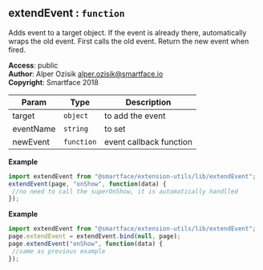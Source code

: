 <a name="module_extendEvent"></a>

## extendEvent : <code>function</code>
Adds event to a target object. If the event is already there, automatically wraps the old event. First calls the old event. Return the new event when fired.

**Access**: public  
**Author**: Alper Ozisik <alper.ozisik@smartface.io>  
**Copyright**: Smartface 2018  

| Param | Type | Description |
| --- | --- | --- |
| target | <code>object</code> | to add the event |
| eventName | <code>string</code> | to set |
| newEvent | <code>function</code> | event callback function |

**Example**  
```js
import extendEvent from "@smartface/extension-utils/lib/extendEvent";
extendEvent(page, "onShow", function(data) {
 //no need to call the superOnShow, it is automatically handlled
});
```
**Example**  
```js
import extendEvent from "@smartface/extension-utils/lib/extendEvent";
page.extendEvent = extendEvent.bind(null, page);
page.extendEvent("onShow", function(data) {
 //same as previous example
});
```
